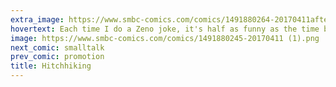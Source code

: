 ```yaml
---
extra_image: https://www.smbc-comics.com/comics/1491880264-20170411after.png
hovertext: Each time I do a Zeno joke, it's half as funny as the time before.
image: https://www.smbc-comics.com/comics/1491880245-20170411 (1).png
next_comic: smalltalk
prev_comic: promotion
title: Hitchhiking
---
```


